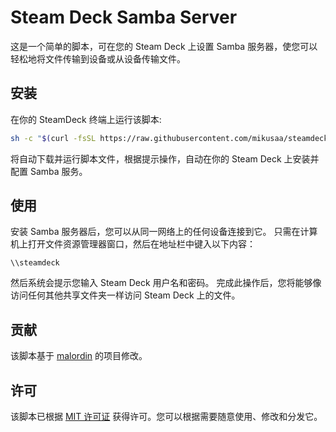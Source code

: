 # Steam Deck Samba Server

这是一个简单的脚本，可在您的 Steam Deck 上设置 Samba 服务器，使您可以轻松地将文件传输到设备或从设备传输文件。


## 安装

在你的 SteamDeck 终端上运行该脚本:

```bash
sh -c "$(curl -fsSL https://raw.githubusercontent.com/mikusaa/steamdeck-samba-server/main/script.sh)"
```

将自动下载并运行脚本文件，根据提示操作，自动在你的 Steam Deck 上安装并配置 Samba 服务。

## 使用

安装 Samba 服务器后，您可以从同一网络上的任何设备连接到它。 只需在计算机上打开文件资源管理器窗口，然后在地址栏中键入以下内容：

`\\steamdeck`

然后系统会提示您输入 Steam Deck 用户名和密码。 完成此操作后，您将能够像访问任何其他共享文件夹一样访问 Steam Deck 上的文件。

## 贡献

该脚本基于 [malordin](https://github.com/malordin/steamdeck-samba-server) 的项目修改。

## 许可

该脚本已根据 [MIT 许可证](https://github.com/malordin/steamdeck-samba-server/blob/main/LICENSE) 获得许可。您可以根据需要随意使用、修改和分发它。